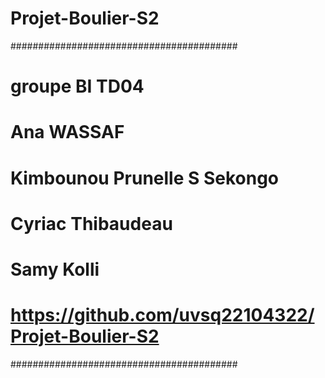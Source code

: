 # Projet-Boulier-S2

#########################################
# groupe BI TD04
# Ana WASSAF 
# Kimbounou Prunelle S Sekongo
# Cyriac Thibaudeau
# Samy Kolli
# https://github.com/uvsq22104322/Projet-Boulier-S2
#########################################